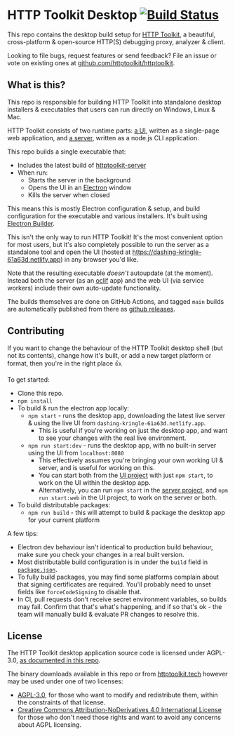 # HTTP Toolkit Desktop [![Build Status](https://github.com/httptoolkit/httptoolkit-desktop/workflows/CI/badge.svg)](https://github.com/httptoolkit/httptoolkit-desktop/actions)

This repo contains the desktop build setup for [HTTP Toolkit](https://httptoolkit.tech), a beautiful, cross-platform & open-source HTTP(S) debugging proxy, analyzer & client.
 
Looking to file bugs, request features or send feedback? File an issue or vote on existing ones at [github.com/httptoolkit/httptoolkit](https://github.com/httptoolkit/httptoolkit).

## What is this?

This repo is responsible for building HTTP Toolkit into standalone desktop installers & executables that users can run directly on Windows, Linux & Mac.

HTTP Toolkit consists of two runtime parts: [a UI](https://github.com/httptoolkit/httptoolkit-ui), written as a single-page web application, and [a server](https://github.com/httptoolkit/httptoolkit-server), written as a node.js CLI application.

This repo builds a single executable that:

- Includes the latest build of [httptoolkit-server](https://github.com/httptoolkit/httptoolkit-server)
- When run:
  - Starts the server in the background
  - Opens the UI in an [Electron](https://electronjs.org/) window
  - Kills the server when closed

This means this is mostly Electron configuration & setup, and build configuration for the executable and various installers. It's built using [Electron Builder](https://electron.build/).

This isn't the only way to run HTTP Toolkit! It's the most convenient option for most users, but it's also completely possible to run the server as a standalone tool and open the UI (hosted at https://dashing-kringle-61a63d.netlify.app) in any browser you'd like.

Note that the resulting executable _doesn't_ autoupdate (at the moment). Instead both the server (as an [oclif](http://oclif.io) app) and the web UI (via service workers) include their own auto-update functionality.

The builds themselves are done on GitHub Actions, and tagged `main` builds are automatically published from there as [github releases](https://github.com/httptoolkit/httptoolkit-desktop/releases).

## Contributing

If you want to change the behaviour of the HTTP Toolkit desktop shell (but not its contents), change how it's built, or add a new target platform or format, then you're in the right place :+1:.

To get started:

- Clone this repo.
- `npm install`
- To build & run the electron app locally:
  - `npm start` - runs the desktop app, downloading the latest live server & using the live UI from `dashing-kringle-61a63d.netlify.app`.
    - This is useful if you're working on just the desktop app, and want to see your changes with the real live environment.
  - `npm run start:dev` - runs the desktop app, with no built-in server using the UI from `localhost:8080`
    - This effectively assumes you're bringing your own working UI & server, and is useful for working on this.
    - You can start both from the [UI project](https://github.com/httptoolkit/httptoolkit-ui) with just `npm start`, to work on the UI within the desktop app.
    - Alternatively, you can run `npm start` in the [server project](https://github.com/httptoolkit/httptoolkit-server), and `npm run start:web` in the UI project, to work on the server or both.
- To build distributable packages:
  - `npm run build` - this will attempt to build & package the desktop app for your current platform

A few tips:

- Electron dev behaviour isn't identical to production build behaviour, make sure you check your changes in a real built version.
- Most distributable build configuration is in under the `build` field in [`package.json`](./package.json).
- To fully build packages, you may find some platforms complain about that signing certificates are required. You'll probably need to unset fields like `forceCodeSigning` to disable that.
- In CI, pull requests don't receive secret environment variables, so builds may fail. Confirm that that's what's happening, and if so that's ok - the team will manually build & evaluate PR changes to resolve this.

## License

The HTTP Toolkit desktop application source code is licensed under AGPL-3.0, [as documented in this repo](/LICENSE).

The binary downloads available in this repo or from [httptoolkit.tech](https://httptoolkit.tech) however may be used under one of two licenses:

- [AGPL-3.0](/LICENSE), for those who want to modify and redistribute them, within the constraints of that license.
- [Creative Commons Attribution-NoDerivatives 4.0 International License](https://creativecommons.org/licenses/by-nd/4.0/) for those who don't need those rights and want to avoid any concerns about AGPL licensing.
